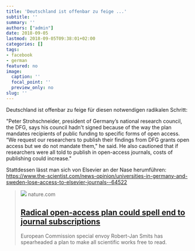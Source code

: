 ```yaml
---
title: 'Deutschland ist offenbar zu feige ...'
subtitle: ''
summary: ''
authors: ["admin"]
date: 2018-09-05
lastmod: 2018-09-05T09:38:01+02:00
categories: []
tags:
- facebook
- german
featured: no
image:
  caption: ''
  focal_point: ''
  preview_only: no
slug: ''
---
```

Deutschland ist offenbar zu feige für diesen notwendigen radikalen Schritt:

"Peter Strohschneider, president of Germany’s national research council, the DFG, says his council hadn't signed because of the way the plan mandates recipients of public funding to specific forms of open access. “We request our researchers to publish their findings from DFG grants open access but we do not mandate them," he said. He also cautioned that if researchers were all told to publish in open-access journals, costs of publishing could increase."

Stattdessen lässt man sich von Elsevier an der Nase herumführen: https://www.the-scientist.com/news-opinion/universities-in-germany-and-sweden-lose-access-to-elsevier-journals--64522
> [![](https://media.nature.com/lw1024/magazine-assets/d41586-018-06178-7/d41586-018-06178-7_16092850.jpg)](https://www.nature.com/articles/d41586-018-06178-7)
> nature.com
> ## [Radical open-access plan could spell end to journal subscriptions](https://www.nature.com/articles/d41586-018-06178-7)
>
>European Commission special envoy Robert-Jan Smits has spearheaded a plan to make all scientific works free to read.


